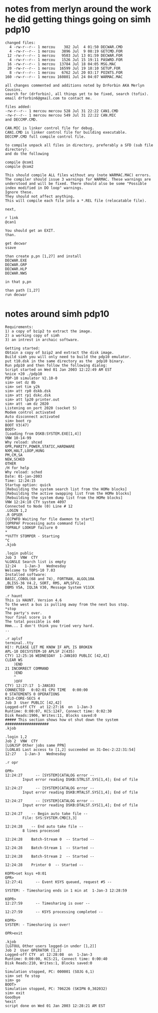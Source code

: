 
# notes from merlyn around the work he did getting things going on simh pdp10

    changed files:
      4 -rw-r--r-- 1 mercou    382 Jul  4 01:50 DECWAR.CMD
      4 -rw-r--r-- 1 mercou   3896 Jul  9 08:19 GETCMD.FOR
     12 -rw-r--r-- 1 mercou   9503 Jul 13 01:59 DECWAR.FOR
      4 -rw-r--r-- 1 mercou   1526 Jul 15 19:11 PASWRD.FOR
     16 -rw-r--r-- 1 mercou  13784 Jul 18 04:05 MSG.MAC
     20 -rw-r--r-- 1 mercou  16599 Jul 19 18:10 SETUP.FOR
      8 -rw-r--r-- 1 mercou   6762 Jul 20 03:17 POINTS.FOR
    160 -rw-r--r-- 1 mercou 160801 Jul 24 04:07 WARMAC.MAC
    
    all changes commented and additions noted by DrForbin AKA Merlyn Cousins.
    search for (drforbin), all things yet to be fixed, search (tofix).
    email drforbin6@gmail.com to contact me.
    
    files added:
    -rw-r--r-- 1 mercou mercou 528 Jul 31 22:22 CAN1.CMD
    -rw-r--r-- 1 mercou mercou 549 Jul 31 22:22 CAN.MIC
    and DECCMP.CMD.
    
    CAN.MIC is linker control file for debug.
    CAN1.CMD is linker control file for building executable.
    DECCMP.CMD full compile control file.
    
    to compile unpack all files in directory, preferably a SFD (sub file directory).
    and do the following
    
    compile @com1
    compile @com2
    
    This should compile ALL files without any (note WARMAC.MAC) errors.
    The compiler should issue 3 warnings for WARMAC. These warnings are understood and will be fixed. There should also be some "Possible index modified in DO loop" warnings.
    Ignore these.
    They should not affect anything. 
    This will compile each file into a *.REL file (relocatable file).
    
    next,
    
    r link
    @can1
    
    You should get an EXIT.
    than.
    
    get decwar
    ssave
    
    than create p,pn [1,27] and install 
    DECWAR.EXE
    DECWAR.GRP
    DECWAR.HLP 
    DECWAR.NWS
    
    in that p,pn
    
    than path [1,27]
    run decwar

# notes around simh pdp10

    Requirements:
    1) a copy of bzip2 to extract the image.
    2) a working copy of simh
    3) an intrest in archaic software.

    Getting started:
    Obtain a copy of bzip2 and extract the disk image.
    Build simh you will only need to build the pdp10 emulator.
    put t10.dsk in the same directory as the  pdp10 binary.
    Run pdp10 and then follow the following dialog:
    Script started on Wed 01 Jan 2003 12:22:49 AM EST
    %nice +20 ./pdp10
    PDP-10 simulator V2.10-0
    sim> set dz 8b
    sim> set tim y2k
    sim> att rp0 dskb.dsk
    sim> att rp1 dskc.dsk
    sim> att lp20 printer.out
    sim> att -am dz 2020
    Listening on port 2020 (socket 5)
    Modem control activated
    Auto disconnect activated
    sim> boot rp
    BOOT V3(47)
    BOOT>
    [Loading from DSKB:SYSTEM.EXE[1,4]]
    VNW 10-14-99
    Why reload: shced
    OPR,PARITY,POWER,STATIC,HARDWARE
    NXM,HALT,LOOP,HUNG
    PM,CM,SA
    NEW,SCHED
    OTHER
    /H for help
    Why reload: sched
    Date: 01-jan-2003
    Time: 12:24:15
    Startup option: quick
    [Rebuilding the system search list from the HOMe blocks]
    [Rebuilding the active swapping list from the HOMe blocks]
    [Rebuilding the system dump list from the HOMe blocks]
    VNW 12:24:18 CTY system 4097
    Connected to Node (0) Line # 12
    .LOGIN 1,2
    .R OPSER
    [CCPWFD Waiting for file daemon to start]
    [OPRPAF Processing auto command file]
    ?OPRALF LOOKUP failure 0
    *
    *%%TTY STOMPER - Starting
    ^C
    .kjob

    .login public
    Job 3  VNW  CTY
    %LGNSLE Search list is empty
    12:24    1-Jan-3   Wednesday
    Welcome to TOPS-10 7.03
    Installed software:
    BASIC,COBOL(68 and 74), FORTRAN, ALGOL10A
    ,BLISS-36 V4.2, SORT, RMS, APLSFV2, 
    DBMS V5A, IQL3A V30, Message System V11CK

    .r haunt
    This is HAUNT. Version 4.6
    To the west a bus is pulling away from the next bus stop.
    *stop
    The party's over.
    Your final score is 0
    The total possible is 440
    Hmm... I don't think you tried very hard.
    ..

    .r aplsf
    terminal..tty
    HI!: PLEASE LET ME KNOW IF APL IS BROKEN
    APL-10 DECSYSTEM-10 APLSF 2(435)
    CTY) 12:25:16 WEDNESDAY  1-JAN103 PUBLIC [42,42]
    CLEAR WS
        )END
    21 INCORRECT COMMAND
        )END
        ^
        )OFF
    CTY) 12:27:17  1-JAN103
    CONNECTED   0:02:01 CPU TIME   0:00:00
    0 STATEMENTS 0 OPERATIONS
    KILO-CORE-SECS 4
    Job 3  User PUBLIC [42,42]
    Logged-off CTY  at 12:27:16  on  1-Jan-3
    Runtime: 0:00:07, KCS:1247, Connect time: 0:02:30
    Disk Reads:1906, Writes:11, Blocks saved:0
    ##### This section shows how ot shut down the system ####################
    .kjob

    .login 1,2
    Job 2  VNW  CTY
    [LGNJSP Other jobs same PPN]
    [LGNLAS Last access to [1,2] succeeded on 31-Dec-2:22:31:54]
    12:27    1-Jan-3   Wednesday

    .r opr

    OPR>
    12:24:27 	  -- [SYSTEM]CATALOG error --
            Input error reading DSKB:STRLST.SYS[1,4]; End of file

    12:24:27 	  -- [SYSTEM]CATALOG error --
            Input error reading DSKB:MTALST.SYS[1,4]; End of file

    12:24:27 	  -- [SYSTEM]CATALOG error --
            Input error reading DSKB:DTALST.SYS[1,4]; End of file

    12:24:27 	-- Begin auto take file --
            File: SYS:SYSTEM.CMD[3,3]

    12:24:28 	-- End auto take file --
            8 lines processed

    12:24:28 	Batch-Stream 0  -- Started --

    12:24:28 	Batch-Stream 1  -- Started --

    12:24:28 	Batch-Stream 2  -- Started --

    12:24:28 	Printer 0  -- Started --

    KOPR>set ksys +0:01
    OPR>
    12:27:41 	  -- Event KSYS queued, request #5 --

    SYSTEM: - Timesharing ends in 1 min at  1-Jan-3 12:28:59

    KOPR>
    12:27:59 	  -- Timesharing is over --

    12:27:59 	  -- KSYS processing completed --

    KOPR>
    SYSTEM: - Timesharing is over!

    OPR>exit

    .kjob
    [LGTOUL Other users logged-in under [1,2]]
    Job 2  User OPERATOR [1,2]
    Logged-off CTY  at 12:28:08  on  1-Jan-3
    Runtime: 0:00:00, KCS:21, Connect time: 0:00:40
    Disk Reads:210, Writes:1, Blocks saved:0
    .
    Simulation stopped, PC: 000001 (SOJG 6,1)
    sim> set fe stop
    sim> go
    BOOT>
    Simulation stopped, PC: 706226 (SKIPN 0,302032)
    sim> exit
    Goodbye
    %exit
    script done on Wed 01 Jan 2003 12:28:21 AM EST
